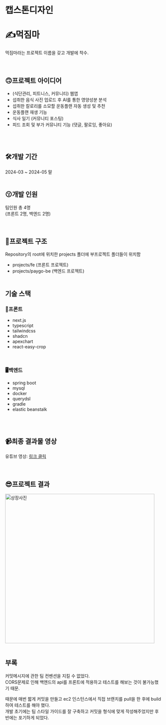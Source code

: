 # 캡스톤디자인 
# ✍️먹짐마
먹짐마라는 프로젝트 이름을 갖고 개발에 착수.  
<br/>
<br/>

## 🙃프로젝트 아이디어
- (식단관리, 피트니스, 커뮤니티) 웹앱
- 섭취한 음식 사진 업로드 후 AI를 통한 영양성분 분석
- 섭취한 칼로리를 소모할 운동플랜 자동 생성 및 추천
- 운동플랜 재생 기능
- 식사 일기 (커뮤니티 포스팅)
- 피드 조회 및 부가 커뮤니티 기능 (댓글, 팔로잉, 좋아요)
<br/>
<br/>

## 🛠개발 기간
2024-03 ~ 2024-05 말
<br/>
<br/>

## 😗개발 인원
팀인원 총 4명  
(프론트 2명, 백엔드 2명)  
<br/>
<br/>

## 📜프로젝트 구조
Repository의 root에 위치한 projects 폴더에 부프로젝트 폴더들이 위치함
- projects/fe (프론트 프로젝트)
- projects/paygo-be (백엔드 프로젝트)
<br/><br/>

## 기술 스택
### 🎨프론트
- next.js
- typescript
- tailwindcss
- shadcn
- apexchart
- react-easy-crop
<br/>

### 🖥️백엔드
- spring boot
- mysql
- docker
- querydsl
- gradle
- elastic beanstalk
<br/>
<br/>

## 📹최종 결과물 영상
유튜브 영상: <a href="https://youtu.be/lX7CzpYh6HU">링크 클릭</a>  
<br/>
<br/>

## 😎프로젝트 결과
<img 
  src="https://github.com/MJUZzang/muckGYMma/assets/62019774/e47b6a97-8322-4a0e-8d59-b17f2dbb8e4a" 
  alt="상장사진"
  style="width: 50vw;"
/>
<br/>
<br/>

## 부록
커밋메시지에 관한 팀 컨벤션을 지킬 수 없었다.  
CORS문제로 인해 백엔드의 api를 프론트에 적용하고 테스트를 해보는 것이 불가능했기 때문.  

때문에 매번 짧게 커밋을 만들고 ec2 인스턴스에서 직접 브랜치를 pull을 한 후에 build하여 테스트를 해야 했다.  
개발 초기에는 팀 스타일 가이드를 잘 구축하고 커밋을 형식에 맞게 작성해주었지만 후반에는 포기하게 되었다.
